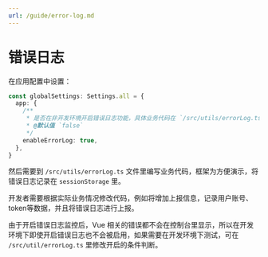 ```yaml
---
url: /guide/error-log.md
---
```

# 错误日志

在应用配置中设置：

```ts {2-8}
const globalSettings: Settings.all = {
  app: {
    /**
     * 是否在非开发环境开启错误日志功能，具体业务代码在 `/src/utils/errorLog.ts`
     * @默认值 `false`
     */
    enableErrorLog: true,
  },
}
```

然后需要到 `/src/utils/errorLog.ts` 文件里编写业务代码，框架为方便演示，将错误日志记录在 `sessionStorage` 里。

开发者需要根据实际业务情况修改代码，例如将增加上报信息，记录用户账号、token等数据，并且将错误日志进行上报。

由于开启错误日志监控后，Vue 相关的错误都不会在控制台里显示，所以在开发环境下即使开启错误日志也不会被启用，如果需要在开发环境下测试，可在 `/src/util/errorLog.ts` 里修改开启的条件判断。
